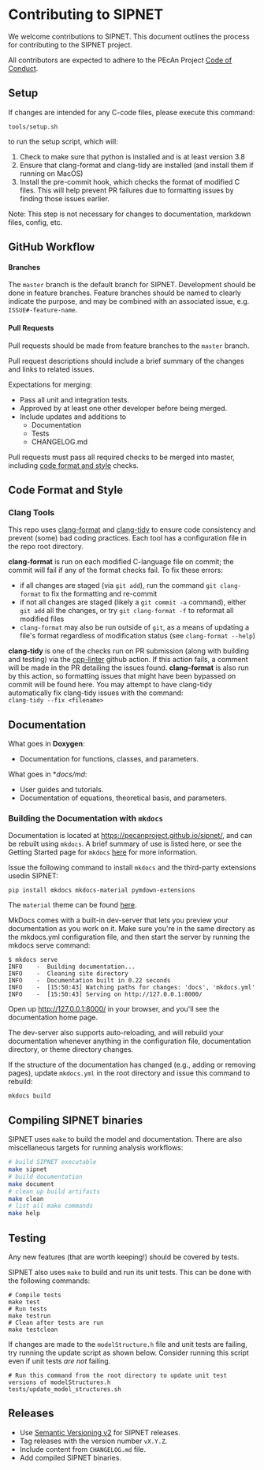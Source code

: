 # Contributing to SIPNET

We welcome contributions to SIPNET. This document outlines the process for contributing to the SIPNET project.

All contributors are expected to adhere to the PEcAn Project [Code of Conduct](https://github.com/PecanProject/pecan/blob/develop/CODE_OF_CONDUCT.md).

## Setup

If changes are intended for any C-code files, please execute this command:
```shell
tools/setup.sh
```
to run the setup script, which will:
1. Check to make sure that python is installed and is at least version 3.8
2. Ensure that clang-format and clang-tidy are installed (and install them if running on MacOS)
3. Install the pre-commit hook, which checks the format of modified C files. This will help prevent PR failures due to formatting issues by finding those issues earlier.

Note: This step is not necessary for changes to documentation, markdown files, config, etc.

## GitHub Workflow

#### Branches

The `master` branch is the default branch for SIPNET. Development should be done in feature branches. Feature branches should be named to clearly indicate the purpose, and may be combined with an associated issue, e.g. `ISSUE#-feature-name`.

#### Pull Requests

Pull requests should be made from feature branches to the `master` branch. 

Pull request descriptions should include a brief summary of the changes and links to related issues. 

Expectations for merging:
- Pass all unit and integration tests. 
- Approved by at least one other developer before being merged.
- Include updates and additions to 
  - Documentation
  - Tests
  - CHANGELOG.md 

Pull requests must pass all required checks to be merged into master, including [code format and style](#code-format-and-style) checks.
  
## Code Format and Style

### Clang Tools

This repo uses [clang-format](https://clang.llvm.org/docs/ClangFormat.html) and [clang-tidy](https://clang.llvm.org/extra/clang-tidy/index.html)
to ensure code consistency and prevent (some) bad coding practices. Each tool has a configuration file in the repo root directory.

**clang-format** is run on each modified C-language file on commit; the commit will fail if any of the format checks fail.
To fix these errors:
* if all changes are staged (via `git add`), run the command `git clang-format` to fix the formatting and re-commit
* if not all changes are staged (likely a `git commit -a` command), either `git add` all the changes, or try `git clang-format -f` to reformat all modified files
* `clang-format` may also be run outside of `git`, as a means of updating a file's format regardless of modification status (see `clang-format --help`)

**clang-tidy** is one of the checks run on PR submission (along with building and testing) via the [cpp-linter](https://cpp-linter.github.io/cpp-linter-action/) 
github action. If this action fails, a comment will be made in the PR detailing the issues found. **clang-format** is 
also run by this action, so formatting issues that might have been bypassed on commit will be found here. You may attempt to have clang-tidy 
automatically fix clang-tidy issues with the command:<br>
```clang-tidy --fix <filename>```


## Documentation

What goes in **Doxygen**:
- Documentation for functions, classes, and parameters.

What goes in **docs/*md**:
- User guides and tutorials.
- Documentation of equations, theoretical basis, and parameters.

### Building the Documentation with `mkdocs`

Documentation is located at https://pecanproject.github.io/sipnet/, and can be rebuilt using `mkdocs`. A brief summary 
of use is listed here, or see the Getting Started page for `mkdocs` [here](https://www.mkdocs.org/getting-started/) for
more information. 

Issue the following command to install `mkdocs` and the third-party extensions usedin SIPNET:
```
pip install mkdocs mkdocs-material pymdown-extensions
```
The `material` theme can be found [here](https://github.com/squidfunk/mkdocs-material).

MkDocs comes with a built-in dev-server that lets you preview your documentation as you work on it. Make sure you're 
in the same directory as the mkdocs.yml configuration file, and then start the server by running the mkdocs serve 
command:

```
$ mkdocs serve
INFO    -  Building documentation...
INFO    -  Cleaning site directory
INFO    -  Documentation built in 0.22 seconds
INFO    -  [15:50:43] Watching paths for changes: 'docs', 'mkdocs.yml'
INFO    -  [15:50:43] Serving on http://127.0.0.1:8000/
```
Open up http://127.0.0.1:8000/ in your browser, and you'll see the documentation home page.

The dev-server also supports auto-reloading, and will rebuild your documentation whenever anything in the configuration
file, documentation directory, or theme directory changes.

If the structure of the documentation has changed (e.g., adding or removing pages), update `mkdocs.yml` in the root 
directory and issue this command to rebuild:

```
mkdocs build
```

## Compiling SIPNET binaries

SIPNET uses `make` to build the model and documentation. There are also miscellaneous targets for running analysis workflows:

```sh
# build SIPNET executable
make sipnet
# build documentation
make document
# clean up build artifacts
make clean
# list all make commands
make help
```
## Testing

Any new features (that are worth keeping!) should be covered by tests.

SIPNET also uses `make` to build and run its unit tests. This can be done with the following commands:
```shell
# Compile tests
make test
# Run tests
make testrun
# Clean after tests are run
make testclean
```

If changes are made to the `modelStructure.h` file and unit tests are failing, try running the update script as shown below. Consider running this script even if unit tests _are not_ failing.
```shell
# Run this command from the root directory to update unit test versions of modelStructures.h
tests/update_model_structures.sh
```

## Releases

- Use [Semantic Versioning v2](https://semver.org/) for SIPNET releases.
- Tag releases with the version number `vX.Y.Z`.
- Include content from `CHANGELOG.md` file.
- Add compiled SIPNET binaries.